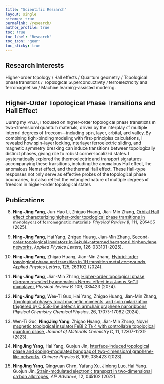 ```yaml
---
title: "Scientific Research"
layout: single
sitemap: true
permalink: /research/
author_profile: true
toc: true
toc_label: "Research"
toc_icon: "gear"
toc_sticky: true
---
```


## Research Interests

Higher-order topology / Hall effects / Quantum geometry / Topological phase transitions / Topological Superconductivity / ferroelectricity and ferromagnetism / Machine learning–assisted modeling.


## Higher-Order Topological Phase Transitions and Hall Effect

During my Ph.D., I focused on higher-order topological phase transitions in two-dimensional quantum materials, driven by the interplay of multiple internal degrees of freedom—including spin, layer, orbital, and valley. By combining tight-binding modeling with first-principles calculations, I revealed how spin–layer locking, interlayer ferroelectric sliding, and magnetic symmetry breaking can induce transitions between topologically distinct phases, giving rise to robust corner-localized states. I systematically explored the thermoelectric and transport signatures accompanying these transitions, including the anomalous Hall effect, the anomalous Nernst effect, and the thermal Hall effect. These Hall-type responses not only serve as effective probes of the topological phase boundaries, but also reflect the entangled nature of multiple degrees of freedom in higher-order topological states.

## Publications

8. <strong>Ning-Jing Yang</strong>, Jun-Hao Li, Zhigao Huang, Jian-Min Zhang, [Orbital Hall effect characterizing higher-order topological phase transitions in monolayers of ferromagnetic materials](https://doi.org/10.1103/7bth-zkv6), _Physical Review B_, 111, 235435 (2025).

7. <strong>Ning-Jing Yang</strong>, Hai Yang, Zhigao Huang, Jian-Min Zhang, [Second-order topological insulators in Kekulé-patterned hexagonal biphenylene networks](https://doi.org/10.1063/5.0239997), _Applied Physics Letters_, 126, 033101 (2025).

6. <strong>Ning-Jing Yang</strong>, Zhigao Huang, Jian-Min Zhang, [Hybrid-order topological phase and transition in 1H transition metal compounds](https://doi.org/10.1063/5.0238775),  _Applied Physics Letters_, 125, 263102 (2024).

5. <strong>Ning-Jing Yang</strong>, Jian-Min Zhang, [Higher-order topological phase diagram revealed by anomalous Nernst effect in a Janus ScClI monolayer](https://doi.org/10.1103/PhysRevB.109.035423), _Physical Review B_, 109, 035423 (2024). 

4. <strong>Ning-Jing Yang</strong>, Wen-Ti Guo, Hai Yang, Zhigao Huang, Jian-Min Zhang, [Topological phases, local magnetic moments, and spin polarization triggered by C 558-line defects in armchair graphene nanoribbons](https://doi.org/10.1039/D4CP00585F), _Physical Chemistry Chemical Physics_, 26, 17075-17082 (2024). 

3. Wen-Ti Guo, <strong>NingJing Yang</strong>, Zhigao Huang, Jian-Min Zhang, [Novel magnetic topological insulator FeBi 2 Te 4 with controllable topological quantum phase](https://doi.org/10.1039/D3TC01890C), _Journal of Materials Chemistry C_, 11, 12307-12319 (2023).

2. <strong>NingJing Yang</strong>, Hai Yang, Guojun Jin, [Interface-induced topological phase and doping-modulated bandgap of two-dimensioanl graphene-like networks](https://iopscience.iop.org/article/10.1088/1674-1056/ac904d), _Chinese Physics B_, 109, 035423 (2023). 

1. <strong>NingJing Yang</strong>, Qingyuan Chen, Yafang Xu, Jinlong Luo, Hai Yang, Guojun Jin, [Strain-modulated electronic transport in two-dimensional carbon allotropes](https://doi.org/10.1063/5.0088033), _AIP Advance_, 12, 045102 (2022). 

